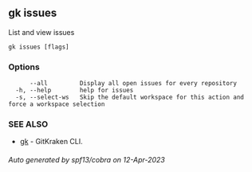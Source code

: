 ## gk issues

List and view issues

```
gk issues [flags]
```

### Options

```
      --all         Display all open issues for every repository
  -h, --help        help for issues
  -s, --select-ws   Skip the default workspace for this action and force a workspace selection
```

### SEE ALSO

* [gk](gk.md)	 - GitKraken CLI.

###### Auto generated by spf13/cobra on 12-Apr-2023
